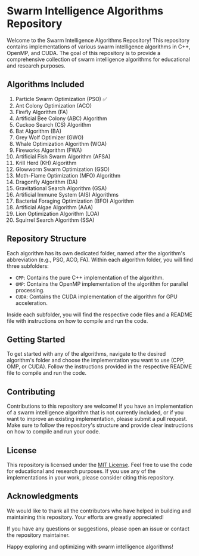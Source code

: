 # Swarm Intelligence Algorithms Repository

Welcome to the Swarm Intelligence Algorithms Repository! This repository contains implementations of various swarm intelligence algorithms in C++, OpenMP, and CUDA. The goal of this repository is to provide a comprehensive collection of swarm intelligence algorithms for educational and research purposes.

## Algorithms Included

1. Particle Swarm Optimization (PSO) ✅
2. Ant Colony Optimization (ACO)
3. Firefly Algorithm (FA)
4. Artificial Bee Colony (ABC) Algorithm
5. Cuckoo Search (CS) Algorithm
6. Bat Algorithm (BA)
7. Grey Wolf Optimizer (GWO)
8. Whale Optimization Algorithm (WOA)
9. Fireworks Algorithm (FWA)
10. Artificial Fish Swarm Algorithm (AFSA)
11. Krill Herd (KH) Algorithm
12. Glowworm Swarm Optimization (GSO)
13. Moth-Flame Optimization (MFO) Algorithm
14. Dragonfly Algorithm (DA)
15. Gravitational Search Algorithm (GSA)
16. Artificial Immune System (AIS) Algorithms
17. Bacterial Foraging Optimization (BFO) Algorithm
18. Artificial Algae Algorithm (AAA)
19. Lion Optimization Algorithm (LOA)
20. Squirrel Search Algorithm (SSA)

## Repository Structure

Each algorithm has its own dedicated folder, named after the algorithm's abbreviation (e.g., PSO, ACO, FA). Within each algorithm folder, you will find three subfolders:

- `CPP`: Contains the pure C++ implementation of the algorithm.
- `OMP`: Contains the OpenMP implementation of the algorithm for parallel processing.
- `CUDA`: Contains the CUDA implementation of the algorithm for GPU acceleration.

Inside each subfolder, you will find the respective code files and a README file with instructions on how to compile and run the code.

## Getting Started

To get started with any of the algorithms, navigate to the desired algorithm's folder and choose the implementation you want to use (CPP, OMP, or CUDA). Follow the instructions provided in the respective README file to compile and run the code.

## Contributing

Contributions to this repository are welcome! If you have an implementation of a swarm intelligence algorithm that is not currently included, or if you want to improve an existing implementation, please submit a pull request. Make sure to follow the repository's structure and provide clear instructions on how to compile and run your code.

## License

This repository is licensed under the [MIT License](LICENSE). Feel free to use the code for educational and research purposes. If you use any of the implementations in your work, please consider citing this repository.

## Acknowledgments

We would like to thank all the contributors who have helped in building and maintaining this repository. Your efforts are greatly appreciated!

If you have any questions or suggestions, please open an issue or contact the repository maintainer.

Happy exploring and optimizing with swarm intelligence algorithms!
